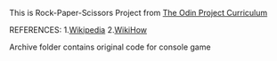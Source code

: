 This is Rock-Paper-Scissors Project from [The Odin Project Curriculum](https://www.theodinproject.com/courses/web-development-101/lessons/rock-paper-scissors)

REFERENCES: 1.[Wikipedia](https://en.wikipedia.org/wiki/Rock%E2%80%93paper%E2%80%93scissors) 2.[WikiHow](https://www.wikihow.com/Play-Rock,-Paper,-Scissors)

Archive folder contains original code for console game